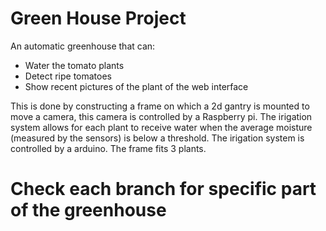 # Green House Project

An automatic greenhouse that can:  
- Water the tomato plants
- Detect ripe tomatoes
- Show recent pictures of the plant of the web interface

This is done by constructing a frame on which a 2d gantry is mounted to move a camera, this camera is controlled by a Raspberry pi.
The irigation system allows for each plant to receive water when the average moisture (measured by the sensors) is below a threshold. 
The irigation system is controlled by a arduino.
The frame fits 3 plants.

# Check each branch for specific part of the greenhouse
